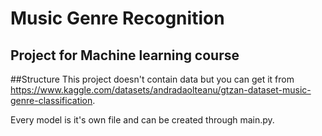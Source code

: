 # Music Genre Recognition
## Project for Machine learning course

##Structure
This project doesn't contain data but you can get it from https://www.kaggle.com/datasets/andradaolteanu/gtzan-dataset-music-genre-classification.

Every model is it's own file and can be created through main.py. 
